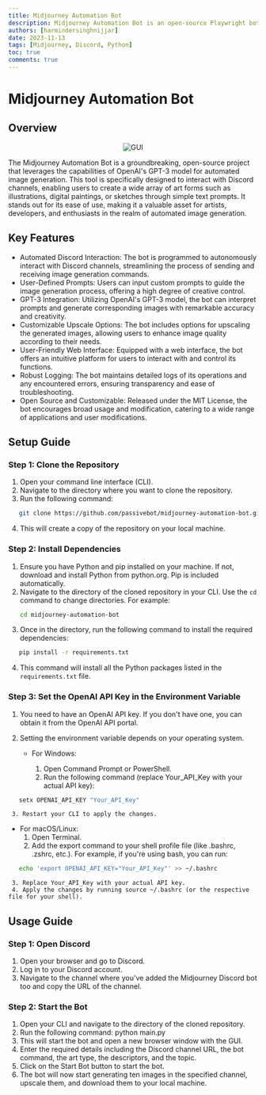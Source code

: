 ```yaml
---
title: Midjourney Automation Bot
description: Midjourney Automation Bot is an open-source Playwright bot that leverages the capabilities of OpenAI's GPT-3 model for automated image generation.
authors: [harmindersinghnijjar]
date: 2023-11-13
tags: [Midjourney, Discord, Python]
toc: true
comments: true
---
```


# Midjourney Automation Bot

## Overview

<p align="center">
  <img src="https://raw.githubusercontent.com/passivebot/midjourney-automation-bot/8efd67a4e6e09b844db6da809469fbe26e90a60f/chrome_zrfWeRJEmB.png" alt="GUI" />
</p>

The Midjourney Automation Bot is a groundbreaking, open-source project that leverages the capabilities of OpenAI's GPT-3 model for automated image generation. This tool is specifically designed to interact with Discord channels, enabling users to create a wide array of art forms such as illustrations, digital paintings, or sketches through simple text prompts. It stands out for its ease of use, making it a valuable asset for artists, developers, and enthusiasts in the realm of automated image generation.

## Key Features

- Automated Discord Interaction: The bot is programmed to autonomously interact with Discord channels, streamlining the process of sending and receiving image generation commands.
- User-Defined Prompts: Users can input custom prompts to guide the image generation process, offering a high degree of creative control.
- GPT-3 Integration: Utilizing OpenAI's GPT-3 model, the bot can interpret prompts and generate corresponding images with remarkable accuracy and creativity.
- Customizable Upscale Options: The bot includes options for upscaling the generated images, allowing users to enhance image quality according to their needs.
- User-Friendly Web Interface: Equipped with a web interface, the bot offers an intuitive platform for users to interact with and control its functions.
- Robust Logging: The bot maintains detailed logs of its operations and any encountered errors, ensuring transparency and ease of troubleshooting.
- Open Source and Customizable: Released under the MIT License, the bot encourages broad usage and modification, catering to a wide range of applications and user modifications.

## Setup Guide

### Step 1: Clone the Repository

1. Open your command line interface (CLI).
2. Navigate to the directory where you want to clone the repository.
3. Run the following command:
```bash
   git clone https://github.com/passivebot/midjourney-automation-bot.git
```
4. This will create a copy of the repository on your local machine.

### Step 2: Install Dependencies

1. Ensure you have Python and pip installed on your machine. If not, download and install Python from python.org. Pip is included automatically.
2. Navigate to the directory of the cloned repository in your CLI. Use the `cd` command to change directories. For example:
   ```bash
   cd midjourney-automation-bot
    ```
3. Once in the directory, run the following command to install the required dependencies:
```bash
   pip install -r requirements.txt
```
4. This command will install all the Python packages listed in the `requirements.txt` file.

### Step 3: Set the OpenAI API Key in the Environment Variable

1. You need to have an OpenAI API key. If you don't have one, you can obtain it from the OpenAI API portal.
2. Setting the environment variable depends on your operating system.

   - For Windows:

     1. Open Command Prompt or PowerShell.
     2. Run the following command (replace Your_API_Key with your actual API key):
```bash
   setx OPENAI_API_KEY "Your_API_Key"
```
     3. Restart your CLI to apply the changes.

   - For macOS/Linux:
     1. Open Terminal.
     2. Add the export command to your shell profile file (like .bashrc, .zshrc, etc.). For example, if you're using bash, you can run:
```bash
   echo 'export OPENAI_API_KEY="Your_API_Key"' >> ~/.bashrc
```
     3. Replace Your_API_Key with your actual API key.
     4. Apply the changes by running source ~/.bashrc (or the respective file for your shell).

## Usage Guide

### Step 1: Open Discord

1. Open your browser and go to Discord.
2. Log in to your Discord account.
3. Navigate to the channel where you've added the Midjourney Discord bot too and copy the URL of the channel.

### Step 2: Start the Bot

1. Open your CLI and navigate to the directory of the cloned repository.
2. Run the following command:
   python main.py
3. This will start the bot and open a new browser window with the GUI.
4. Enter the required details including the Discord channel URL, the bot command, the art type, the descriptors, and the topic.
5. Click on the Start Bot button to start the bot.
6. The bot will now start generating ten images in the specified channel, upscale them, and download them to your local machine.

